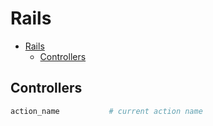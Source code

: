 # Rails

- [Rails](#rails)
  - [Controllers](#controllers)

## Controllers

```ruby
action_name           # current action name
```
